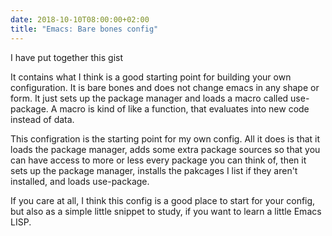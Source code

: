 ```yaml
---
date: 2018-10-10T08:00:00+02:00
title: "Emacs: Bare bones config"
---
```


I have put together this gist

<script src="https://gist.github.com/hjertnes/4c02cc7a3739f876c72c151b3ca9d6aa.js"></script>

It contains what I think is a good starting point for building your own configuration. It is bare bones and does not change emacs in any shape or form. It just sets up the package manager and loads a macro called use-package. A macro is kind of like a function, that evaluates into new code instead of data. 

This configration is the starting point for my own config. All it does is that it loads the package manager, adds some extra package sources so that you can have access to more or less every package you can think of, then it sets up the package manager, installs the pakcages I list if they aren't installed, and loads use-package. 

If you care at all, I think this config is a good place to start for your config, but also as a simple little snippet to study, if you want to learn a little Emacs LISP. 
